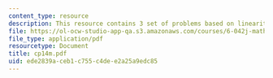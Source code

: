 ```yaml
---
content_type: resource
description: This resource contains 3 set of problems based on linearity of expectation.
file: https://ol-ocw-studio-app-qa.s3.amazonaws.com/courses/6-042j-mathematics-for-computer-science-fall-2005/ede2839aceb1c755c4dee2a25a9edc85_cp14m.pdf
file_type: application/pdf
resourcetype: Document
title: cp14m.pdf
uid: ede2839a-ceb1-c755-c4de-e2a25a9edc85
---
```

